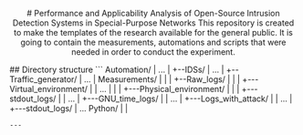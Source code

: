 <p style="text-align: center;"> # Performance and Applicability Analysis of Open-Source Intrusion Detection Systems in Special-Purpose Networks
This repository is created to make the templates of the research available for the general public. It is going to contain the measurements, automations and scripts that were needed in order to conduct the experiment.</p>
## Directory structure
```
Automation/
| ...
|
+--IDSs/
| ...
|
+--Traffic_generator/
| ...
|
Measurements/
|  |
|  +--Raw_logs/
|  |
|  +---Virtual_environment/
|  |    ...  
|  |
|  +---Physical_environment/
|      |
|      +---stdout_logs/
|      |    ...
|      +---GNU_time_logs/
|             |   ...
|             +---Logs_with_attack/
|                   |       ...
|                   +---stdout_logs/
|                             ...
Python/
|
|

```
---
